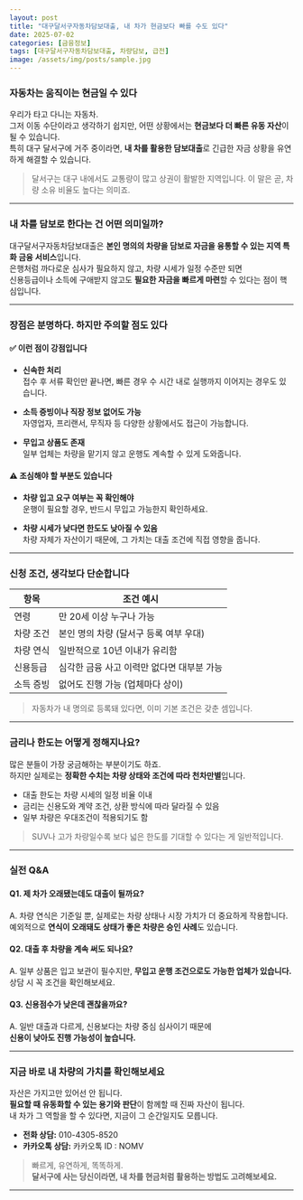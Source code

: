 ```yaml
---
layout: post
title: "대구달서구자동차담보대출, 내 차가 현금보다 빠를 수도 있다"
date: 2025-07-02
categories: [금융정보]
tags: [대구달서구자동차담보대출, 차량담보, 급전]
image: /assets/img/posts/sample.jpg
---
```


### 자동차는 움직이는 현금일 수 있다

우리가 타고 다니는 자동차.  
그저 이동 수단이라고 생각하기 쉽지만, 어떤 상황에서는 **현금보다 더 빠른 유동 자산**이 될 수 있습니다.  
특히 대구 달서구에 거주 중이라면, **내 차를 활용한 담보대출**로 긴급한 자금 상황을 유연하게 해결할 수 있습니다.

> 달서구는 대구 내에서도 교통량이 많고 상권이 활발한 지역입니다. 이 말은 곧, 차량 소유 비율도 높다는 의미죠.

---

### 내 차를 담보로 한다는 건 어떤 의미일까?

대구달서구자동차담보대출은 **본인 명의의 차량을 담보로 자금을 융통할 수 있는 지역 특화 금융 서비스**입니다.  
은행처럼 까다로운 심사가 필요하지 않고, 차량 시세가 일정 수준만 되면  
신용등급이나 소득에 구애받지 않고도 **필요한 자금을 빠르게 마련**할 수 있다는 점이 핵심입니다.

---

### 장점은 분명하다. 하지만 주의할 점도 있다

#### ✅ 이런 점이 강점입니다

- **신속한 처리**  
  접수 후 서류 확인만 끝나면, 빠른 경우 수 시간 내로 실행까지 이어지는 경우도 있습니다.

- **소득 증빙이나 직장 정보 없어도 가능**  
  자영업자, 프리랜서, 무직자 등 다양한 상황에서도 접근이 가능합니다.

- **무입고 상품도 존재**  
  일부 업체는 차량을 맡기지 않고 운행도 계속할 수 있게 도와줍니다.

#### ⚠️ 조심해야 할 부분도 있습니다

- **차량 입고 요구 여부는 꼭 확인해야**  
  운행이 필요할 경우, 반드시 무입고 가능한지 확인하세요.

- **차량 시세가 낮다면 한도도 낮아질 수 있음**  
  차량 자체가 자산이기 때문에, 그 가치는 대출 조건에 직접 영향을 줍니다.

---

### 신청 조건, 생각보다 단순합니다

| 항목         | 조건 예시 |
|--------------|-----------|
| 연령          | 만 20세 이상 누구나 가능 |
| 차량 조건     | 본인 명의 차량 (달서구 등록 여부 우대) |
| 차량 연식     | 일반적으로 10년 이내가 유리함 |
| 신용등급      | 심각한 금융 사고 이력만 없다면 대부분 가능 |
| 소득 증빙     | 없어도 진행 가능 (업체마다 상이) |

> 자동차가 내 명의로 등록돼 있다면, 이미 기본 조건은 갖춘 셈입니다.

---

### 금리나 한도는 어떻게 정해지나요?

많은 분들이 가장 궁금해하는 부분이기도 하죠.  
하지만 실제로는 **정확한 수치는 차량 상태와 조건에 따라 천차만별**입니다.

- 대출 한도는 차량 시세의 일정 비율 이내  
- 금리는 신용도와 계약 조건, 상환 방식에 따라 달라질 수 있음  
- 일부 차량은 우대조건이 적용되기도 함

> SUV나 고가 차량일수록 보다 넓은 한도를 기대할 수 있다는 게 일반적입니다.

---

### 실전 Q&A

#### Q1. 제 차가 오래됐는데도 대출이 될까요?

A. 차량 연식은 기준일 뿐, 실제로는 차량 상태나 시장 가치가 더 중요하게 작용합니다.  
예외적으로 **연식이 오래돼도 상태가 좋은 차량은 승인 사례**도 있습니다.

#### Q2. 대출 후 차량을 계속 써도 되나요?

A. 일부 상품은 입고 보관이 필수지만, **무입고 운행 조건으로도 가능한 업체가 있습니다.**  
상담 시 꼭 조건을 확인해보세요.

#### Q3. 신용점수가 낮은데 괜찮을까요?

A. 일반 대출과 다르게, 신용보다는 차량 중심 심사이기 때문에  
**신용이 낮아도 진행 가능성이 높습니다.**

---

### 지금 바로 내 차량의 가치를 확인해보세요

자산은 가지고만 있어선 안 됩니다.  
**필요할 때 유동화할 수 있는 용기와 판단**이 함께할 때 진짜 자산이 됩니다.  
내 차가 그 역할을 할 수 있다면, 지금이 그 순간일지도 모릅니다.

- **전화 상담:** 010-4305-8520  
- **카카오톡 상담:** 카카오톡 ID : NOMV

> 빠르게, 유연하게, 똑똑하게.  
> **달서구에 사는 당신이라면, 내 차를 현금처럼 활용하는 방법도 고려해보세요.**

---
